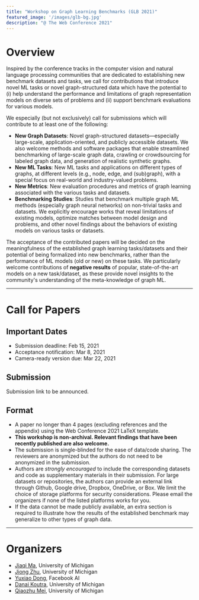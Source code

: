 ```yaml
---
title: "Workshop on Graph Learning Benchmarks (GLB 2021)"
featured_image: '/images/glb-bg.jpg'
description: "@ The Web Conference 2021"
---
```


# Overview

Inspired by the conference tracks in the computer vision and natural language processing communities that are dedicated to establishing new benchmark datasets and tasks, we call for contributions that introduce novel ML tasks or novel graph-structured data which have the potential to (i) help understand the performance and limitations of graph representation models on diverse sets of problems and (ii) support benchmark evaluations for various models. 

We especially (but not exclusively) call for submissions which will contribute to at least one of the following:
- **New Graph Datasets**: Novel graph-structured datasets—especially large-scale, application-oriented, and publicly accessible datasets. We also welcome methods and software packages that enable streamlined benchmarking of large-scale graph data, crawling or crowdsourcing for labeled graph data, and generation of realistic synthetic graphs.
- **New ML Tasks**: New ML tasks and applications on different types of graphs, at different levels (e.g., node, edge, and (sub)graph), with a special focus on real-world and industry-valued problems.
- **New Metrics**: New evaluation procedures and metrics of graph learning associated with the various tasks and datasets.
- **Benchmarking Studies**: Studies that benchmark multiple graph ML methods (especially graph neural networks) on non-trivial tasks and datasets. We explicitly encourage works that reveal limitations of existing models, optimize matches between model design and problems, and other novel findings about the behaviors of existing models on various tasks or datasets.

The acceptance of the contributed papers will be decided on the meaningfulness of the established graph learning tasks/datasets and their potential of being formalized into new benchmarks, rather than the performance of ML models (old or new) on these tasks. We particularly welcome contributions of **negative results** of popular, state-of-the-art models on a new task/dataset, as these provide novel insights to the community's understanding of the meta-knowledge of graph ML.



---

# Call for Papers

## Important Dates
- Submission deadline: Feb 15, 2021
- Acceptance notification: Mar 8, 2021
- Camera-ready version due: Mar 22, 2021

## Submission
Submission link to be announced.

## Format
- A paper no longer than 4 pages (excluding references and the appendix) using the Web Conference 2021 LaTeX template.
- **This workshop is non-archival. Relevant findings that have been recently published are also welcome.**
- The submission is single-blinded for the ease of data/code sharing. The reviewers are anonymized but the authors do not need to be anonymized in the submission.
- Authors are *strongly encouraged* to include the corresponding datasets and code as supplementary materials in their submission. For large datasets or repositories, the authors can provide an external link through Github, Google drive, Dropbox, OneDrive, or Box. We limit the choice of storage platforms for security considerations. Please email the organizers if none of the listed platforms works for you.
- If the data cannot be made publicly available, an extra section is required to illustrate how the results of the established benchmark may generalize to other types of graph data.


---

# Organizers
- [Jiaqi Ma](http://www.jiaqima.com/), University of Michigan
- [Jiong Zhu](https://www.jiongzhu.net/), University of Michigan
- [Yuxiao Dong](https://ericdongyx.github.io/), Facebook AI
- [Danai Koutra](https://web.eecs.umich.edu/~dkoutra/), University of Michigan
- [Qiaozhu Mei](http://www-personal.umich.edu/~qmei/), University of Michigan
